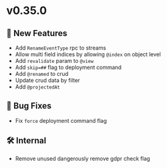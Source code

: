 # v0.35.0

## :gift: New Features

- Add `RenameEventType` rpc to streams
- Allow multi field indices by allowing `@index` on object level
- Add `revalidate` param to `@view`
- Add `skip=##` flag to deployment command
- Add `@renamed` to crud
- Update crud data by filter
- Add `@projectedAt`

## :bug: Bug Fixes

- Fix `force` deployment command flag

## :hammer_and_wrench: Internal

- Remove unused dangerously remove gdpr check flag
